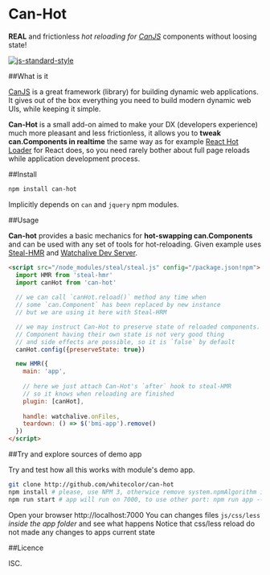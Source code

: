 # Can-Hot

**REAL** and frictionless *hot reloading for [CanJS](https://github.com/canjs/canjs)* components without loosing state!

[![js-standard-style](https://img.shields.io/badge/code%20style-standard-brightgreen.svg)](http://standardjs.com/)

##What is it

[CanJS](https://github.com/canjs/canjs) is a great framework (library) for building dynamic web applications. 
It gives out of the box everything you need to build modern dynamic web UIs, while keeping it simple.

**Can-Hot** is a small add-on aimed to make your DX (developers experience) much more pleasant and less frictionless,
it allows you to **tweak can.Components in realtime** the same way as for example [React Hot Loader](http://gaearon.github.io/react-hot-loader/)
for React does, so you need rarely bother about full page reloads while application development process.

##Install

```bash
npm install can-hot
```
Implicitly depends on `can` and `jquery` npm modules.

##Usage

**Can-hot** provides a basic mechanics for **hot-swapping can.Components** and can be used with any set of tools 
for hot-reloading. Given example uses [Steal-HMR](https://github.com/whitecolor/steal-hmr) 
and [Watchalive Dev Server](https://github.com/whitecolor/watchalive). 

```html
<script src="/node_modules/steal/steal.js" config="/package.json!npm">    
  import HMR from 'steal-hmr'
  import canHot from 'can-hot'
   
  // we can call `canHot.reload()` method any time when 
  // some `can.Component` has been replaced by new instance
  // but we are using it here with Steal-HRM    

  // we may instruct Can-Hot to preserve state of reloaded components.
  // Component having their own state is not very good thing
  // and side effects are possible, so it is `false` by default
  canHot.config({preserveState: true})

  new HMR({                    
    main: 'app',    
            
    // here we just attach Can-Hot's `after` hook to steal-HMR
    // so it knows when reloading are finished
    plugin: [canHot],    
    
    handle: watchalive.onFiles,   
    teardown: () => $('bmi-app').remove()
  })
</script> 
```

##Try and explore sources of demo app

Try and test how all this works with module's demo app.
```bash
git clone http://github.com/whitecolor/can-hot
npm install # please, use NPM 3, otherwice remove system.npmAlgorithm in package.json
npm run start # app will run on 7000, to use other port: npm run app -- --port 9876
```
Open your browser http://localhost:7000
You can changes files `js/css/less` *inside the app folder* and see what happens
Notice that css/less reload do not made any changes to apps current state

##Licence

ISC.
